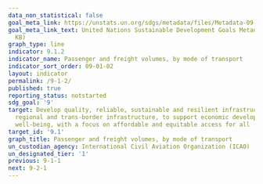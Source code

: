 ```yaml
---
data_non_statistical: false
goal_meta_link: https://unstats.un.org/sdgs/metadata/files/Metadata-09-01-02.pdf
goal_meta_link_text: United Nations Sustainable Development Goals Metadata (PDF 375
  KB)
graph_type: line
indicator: 9.1.2
indicator_name: Passenger and freight volumes, by mode of transport
indicator_sort_order: 09-01-02
layout: indicator
permalink: /9-1-2/
published: true
reporting_status: notstarted
sdg_goal: '9'
target: Develop quality, reliable, sustainable and resilient infrastructure, including
  regional and trans-border infrastructure, to support economic development and human
  well-being, with a focus on affordable and equitable access for all
target_id: '9.1'
graph_title: Passenger and freight volumes, by mode of transport
un_custodian_agency: International Civil Aviation Organization (ICAO)
un_designated_tier: '1'
previous: 9-1-1
next: 9-2-1
---
```


